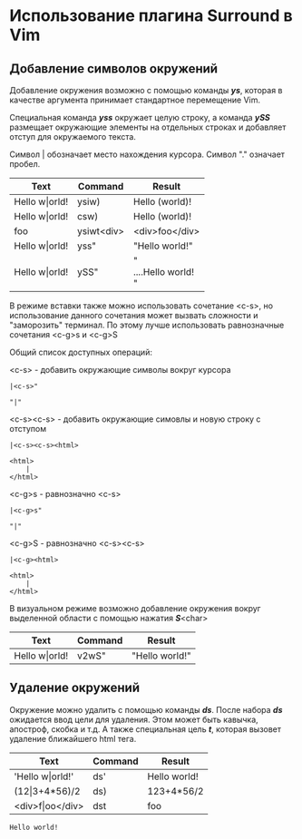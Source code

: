 Использование плагина Surround в Vim
================================================================================

Добавление символов окружений
--------------------------------------------------------------------------------
Добавление окружения возможно с помощью команды ***ys***, которая в качестве
аргумента принимает стандартное перемещение Vim.

Специальная команда ***yss*** окружает целую строку, а команда ***ySS***
размещает окружающие элементы на отдельных строках и добавляет отступ для
окружаемого текста.

Символ \| обозначает место нахождения курсора. Символ "." означает пробел.

| Text                 | Command             | Result                      |
| -------------------- | ------------------- | --------------------------- |
| Hello w\|orld!       | ysiw)               | Hello (world)!              |
| Hello w\|orld!       | csw)                | Hello (world)!              |
| foo                  | ysiwt&lt;div&gt;    | &lt;div&gt;foo&lt;/div&gt;  |
| Hello w\|orld!       | yss"                | "Hello world!"              |
| Hello w\|orld!       | ySS"                | "<br>....Hello world!<br>"  |

В режиме вставки также можно использовать сочетание &lt;c-s&gt;, но
использование данного сочетания может вызвать сложности и "заморозить" терминал.
По этому лучше использовать равнозначные сочетания &lt;c-g&gt;s и &lt;c-g&gt;S 

Общий список доступных операций:

&lt;c-s&gt;  - добавить окружающие символы вокруг курсора

    |<c-s>"
    
    "|"

&lt;c-s&gt;&lt;c-s&gt; - добавить окружающие симовлы и новую строку с отступом

    |<c-s><c-s><html>

    <html>
        |
    </html>

&lt;c-g&gt;s - равнозначно &lt;c-s&gt;

    |<c-g>s"
    
    "|"

&lt;c-g&gt;S - равнозначно &lt;c-s&gt;&lt;c-s&gt;

    |<c-g><html>

    <html>
        |
    </html>

В визуальном режиме возможно добавление окружения вокруг выделенной области с
помощью нажатия ***S***&lt;char&gt;

| Text                       | Command             | Result                      |
| -------------------------- | ------------------- | --------------------------- |
| Hello w\|orld!             | v2wS"               | "Hello world!"              |

Удаление окружений
--------------------------------------------------------------------------------
Окружение можно удалить с помощью команды ***ds***. После набора ***ds***
ожидается ввод цели для удаления. Этом может быть кавычка, апостроф, скобка и
т.д. А также специальная цель ***t***, которая вызовет удаление ближайшего html
тега.

| Text                         | Command             | Result                      |
| ---------------------------- | ------------------- | --------------------------- |
| 'Hello w\|orld!'             | ds'                 | Hello world!                |
| (12\|3+4\*56)/2              | ds)                 | 123+4\*56/2                 |
| &lt;div&gt;f\|oo&lt;/div&gt; | dst                 | foo                         |

    Hello world!
